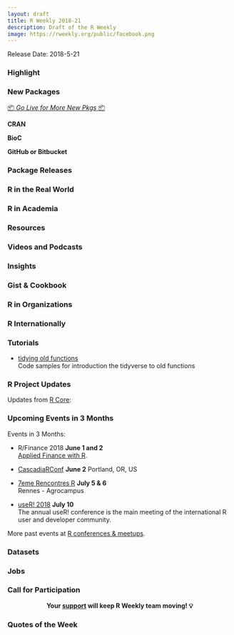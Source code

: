 ```yaml
---
layout: draft
title: R Weekly 2018-21
description: Draft of the R Weekly
image: https://rweekly.org/public/facebook.png
---
```


Release Date: 2018-5-21

###  Highlight



###  New Packages

<p class="added-hostname"><a href="https://rweekly.org/live" target="_blank" class="externalLink">📦 <i>Go Live for More New Pkgs</i> 📦</a></p>

**CRAN**



**BioC**


**GitHub or Bitbucket**


### Package Releases


### R in the Real World




###  R in Academia



###  Resources



###  Videos and Podcasts




### Insights



### Gist & Cookbook




###  R in Organizations



### R Internationally



###  Tutorials

+ [tidying old functions](http://data-chips.com/2018/05/11/tidying-old-functions/) <br />
Code samples for introduction the tidyverse to old functions



<!--<div class="post-more-begin"></div><div class="post-more-end"></div>-->


###  R Project Updates

Updates from [R Core](http://developer.r-project.org/blosxom.cgi/R-devel/NEWS):




###  Upcoming Events in 3 Months

Events in 3 Months:

+ R/Finance 2018 **June 1 and 2** <br />
[Applied Finance with R](http://www.rinfinance.com).

+ [CascadiaRConf](https://cascadiarconf.com/) **June 2**
Portland, OR, US

+ [7eme Rencontres R](https://r2018-rennes.sciencesconf.org/)  **July 5 & 6** <br />
Rennes - Agrocampus

+ [useR! 2018](https://user2018.r-project.org/) **July 10** <br />
The annual useR! conference is the main meeting of the international R user and developer community.

<!--

+ [LatinR 2018](http://latin-r.com/) **Sept 4-5** <br />
Buenos Aires, Argentina.

-->


More past events at [R conferences & meetups](https://conf.rweekly.org).


### Datasets




### Jobs




###  Call for Participation



<p class="hide-support added-hostname support-rweekly" style="text-align: center;font-weight: bold;">Your <a class="non-visited externalLink" href="https://www.patreon.com/rweekly" onclick="pas(this)">support</a> will keep R Weekly team moving! 💡</p>

###  Quotes of the Week

